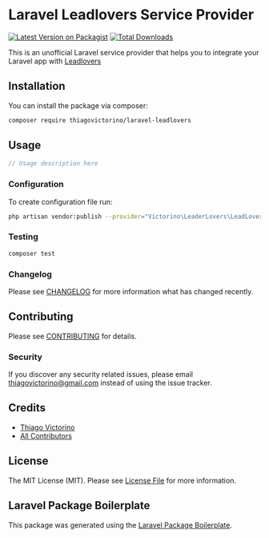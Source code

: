 # Laravel Leadlovers Service Provider

[![Latest Version on Packagist](https://img.shields.io/packagist/v/thiagovictorino/laravel-leadlovers.svg?style=flat-square)](https://packagist.org/packages/thiagovictorino/laravel-leadlovers)
[![Total Downloads](https://img.shields.io/packagist/dt/thiagovictorino/laravel-leadlovers.svg?style=flat-square)](https://packagist.org/packages/thiagovictorino/laravel-leadlovers)

This is an unofficial Laravel service provider that helps you to integrate your Laravel app with [Leadlovers](https://leadlovers.com.br)

## Installation

You can install the package via composer:

```bash
composer require thiagovictorino/laravel-leadlovers
```

## Usage

``` php
// Usage description here
```

### Configuration

To create configuration file run:

``` bash
php artisan vendor:publish --provider="Victorino\LeaderLovers\LeadLoversServiceProvider"
```

### Testing

``` bash
composer test
```

### Changelog

Please see [CHANGELOG](CHANGELOG.md) for more information what has changed recently.

## Contributing

Please see [CONTRIBUTING](CONTRIBUTING.md) for details.

### Security

If you discover any security related issues, please email thiagovictorino@gmail.com instead of using the issue tracker.

## Credits

- [Thiago Victorino](https://github.com/thiagovictorino)
- [All Contributors](../../contributors)

## License

The MIT License (MIT). Please see [License File](LICENSE.md) for more information.

## Laravel Package Boilerplate

This package was generated using the [Laravel Package Boilerplate](https://laravelpackageboilerplate.com).
